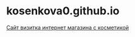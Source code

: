# kosenkova0.github.io
[Сайт визитка интернет магазина с косметикой](https://kosenkova0.github.io/)
